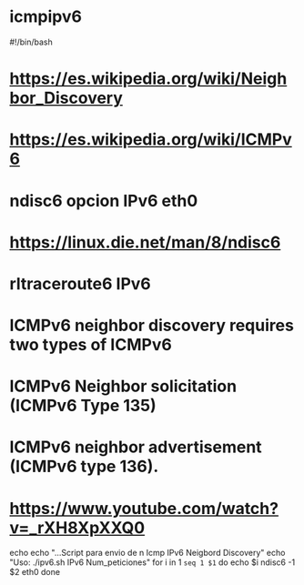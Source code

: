 # icmpipv6 

#!/bin/bash
# https://es.wikipedia.org/wiki/Neighbor_Discovery
# https://es.wikipedia.org/wiki/ICMPv6
# ndisc6 opcion IPv6 eth0
# https://linux.die.net/man/8/ndisc6
# rltraceroute6 IPv6
# ICMPv6 neighbor discovery requires two types of ICMPv6
# ICMPv6 Neighbor solicitation (ICMPv6 Type 135) 
# ICMPv6 neighbor advertisement (ICMPv6 type 136).
# https://www.youtube.com/watch?v=_rXH8XpXXQ0
echo
echo "...Script para envio de n Icmp IPv6 Neigbord Discovery" 
echo "Uso: ./ipv6.sh IPv6 Num_peticiones"
for i in 1 `seq 1 $1`
do
echo $i
ndisc6 -1 $2 eth0
done
